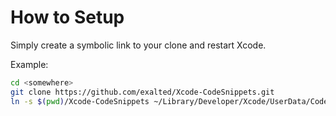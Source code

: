 # How to Setup

Simply create a symbolic link to your clone and restart Xcode.

Example:

```bash
cd <somewhere>
git clone https://github.com/exalted/Xcode-CodeSnippets.git
ln -s $(pwd)/Xcode-CodeSnippets ~/Library/Developer/Xcode/UserData/CodeSnippets
```
